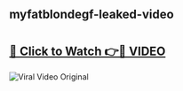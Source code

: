 ## myfatblondegf-leaked-video 

# <h2><a href="http://freeplayer.one?title=myfatblondegf-leaked-video&ref=21J">🔗 Click to Watch 👉🔴 VIDEO</a></h2>

<a href="http://freeplayer.one?title=myfatblondegf-leaked-video&ref=21J" rel="nofollow" data-target="animated-image.originalLink"><img src="https://i.ibb.co.com/xMMVF88/686577567.gif" alt="Viral Video Original" style="max-width: 100%; display: inline-block;" data-target="animated-image.originalImage"></a>

